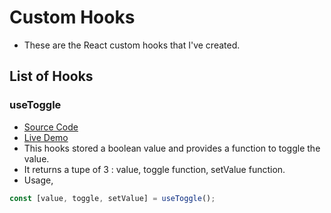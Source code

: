 # Custom Hooks

- These are the React custom hooks that I've created.

## List of Hooks

### useToggle

- [Source Code](https://github.com/dhruvdhaduk-simform/hooks/blob/main/src/hooks/useToggle.ts)
- [Live Demo](https://my-custom-hooks.netlify.app/#use-toggle)
- This hooks stored a boolean value and provides a function to toggle the value.
- It returns a tupe of 3 : value, toggle function, setValue function.
- Usage,

```typescript
const [value, toggle, setValue] = useToggle();
```
